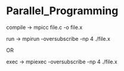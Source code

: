 # Parallel_Programming
compile ->  mpicc file.c -o file.x

run -> mpirun -oversubscribe -np 4 ./file.x 

OR

exec -> mpiexec -oversubscribe -np 4 ./file.x 
